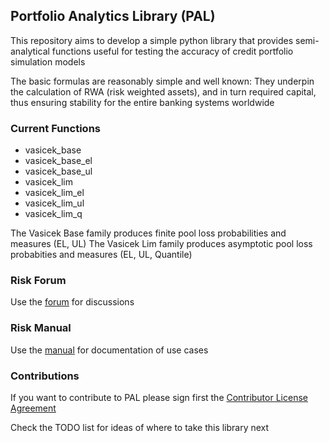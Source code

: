 ## Portfolio Analytics Library (PAL)

This repository aims to develop a simple python library that provides semi-analytical functions useful for testing the accuracy of credit portfolio simulation models

The basic formulas are reasonably simple and well known: They underpin the calculation of RWA (risk weighted assets), and in turn required capital, thus ensuring stability for the entire banking systems worldwide

### Current Functions

* vasicek_base
* vasicek_base_el
* vasicek_base_ul
* vasicek_lim
* vasicek_lim_el
* vasicek_lim_ul
* vasicek_lim_q

The Vasicek Base family produces finite pool loss probabilities and measures (EL, UL)
The Vasicek Lim family produces asymptotic pool loss probabities and measures (EL, UL, Quantile)

### Risk Forum 
Use the [forum](https://www.openrisk.eu/commons/forum/viewforum.php?f=20) for discussions

### Risk Manual
Use the [manual](https://www.openrisk.eu/commons/risk_manual/Main_Page) for documentation of use cases

### Contributions

If you want to contribute to PAL please sign first the <a href="https://www.clahub.com/agreements/open-risk/OpenCPM">Contributor License Agreement</a>

Check the TODO list for ideas of where to take this library next
